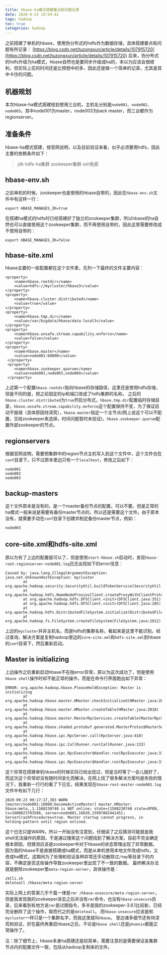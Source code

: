 ```yaml
---
title: hbase-ha模式搭建要点和问题记录
date: 2020-9-23 19:59:42
tags: hadoop
toc: true
categories: hadoop
---
```

之前搭建了单机的hbase，使用伪分布式的hdfs作为数据存储，具体搭建要点和问题有所记录：
[https://blog.csdn.net/tuzongxun/article/details/107915720](https://blog.csdn.net/tuzongxun/article/details/107915720)
后来，伪分布式的hdfs升级为ha模式，hbase自然也是要同步升级成ha的，本以为应该会很顺利，但实际上花的时间还是比预想中的多，因此还是做一个简单的记录，尤其是其中卡住的问题。
<!--more-->
## 机器规划
本次hbase-ha模式搭建规划使用三台机，主机名分别是`node001`、`node002`、`node003`，其中node001为master，node003为back master，而三台都作为regionserver。

## 准备条件
hbase-ha模式搭建，按官网说明，以及目前验证来看，似乎必须要用hdfs，因此主要的依赖条件如下：
>jdk
hdfs-ha集群
zookeeper集群
ssh免密

## hbase-env.sh
之前单机的时候，zookeeper也是使用的hbase自带的，因此在`hbase-env.sh`文件中有这样一行：
```
export HBASE_MANAGES_ZK=true
```

在搭建ha模式的hdfs时已经搭建好了独立的zookeeper集群，所以hbase的ha自然也可以直接使用这个zookeeper集群，而不再使用自带的，因此这里需要修改成不使用自带的：
```
export HBASE_MANAGES_ZK=false
```

## hbase-site.xml
hbase主要的一些配置都在这个文件里，先列一下最终的文件主要内容：
```
<property>
    <name>hbase.rootdir</name>
    <value>hdfs://mycluster/hbase3</value>
</property>
<property>
    <name>hbase.cluster.distributed</name>
    <value>true</value>
</property>
<property>
    <name>hbase.tmp.dir</name>
    <value>/var/bigdata/hbase/data-local3</value>
</property>
<property>
    <name>hbase.unsafe.stream.capability.enforce</name>
    <value>false</value>
</property>
<property>
    <name>hbase.master</name>
    <value>node001:60000</value>
 </property>
 <property>
    <name>hbase.zookeeper.quorum</name>
    <value>node002,node003,node004</value>
 </property>
```
上述第一个配置`hbase.rootdir`指向hbase的存储路径，这里还是使用hdfs存储，但是不同的是，把之前固定的ip和端口改成了hdfs集群的名称。
之后的`hbase.cluster.distributed`为`true`开启分布式，`hbase.tmp.dir`配置临时存储目录，`hbase.unsafe.stream.capability.enforce`这个配置保持不变，为了保证启动不报错（具体原因待深究），`hbase.master`指定一个主节点(网上说这个可以不配置，交给zookeeper来选择，时间问题暂时未验证)，`hbase.zookeeper.quorum`配置外部zookeeper的节点。

## regionservers
根据官网说明，需要把集群中的region节点主机写入到这个文件中，这个文件也在`conf`目录下，只不过原本里边只有一个`localhost`，修改之后如下：
```
node001
node002
node003
```

## backup-masters
这个文件原本是没有的，是一个master备份节点的配置，可以不要。但是正常的ha模式一般来说是需要有备份master节点的，所以还是需要这个文件。由于原本没有，就需要手动在`conf`目录下创建并制定备份master节点，例如：
```
node003
```


## core-site.xml和hdfs-site.xml
原以为有了上边的配置就可以了，但是使用`start-hbase.sh`启动时，发现`hbase-root-regionserver-node001.log`日志出现如下的error信息：
```
Caused by: java.lang.IllegalArgumentException: java.net.UnknownHostException: mycluster
        at org.apache.hadoop.security.SecurityUtil.buildTokenService(SecurityUtil.java:417)
        at org.apache.hadoop.hdfs.NameNodeProxiesClient.createProxyWithClientProtocol(NameNodeProxiesClient.java:132)
        at org.apache.hadoop.hdfs.DFSClient.<init>(DFSClient.java:351)
        at org.apache.hadoop.hdfs.DFSClient.<init>(DFSClient.java:285)
        at org.apache.hadoop.hdfs.DistributedFileSystem.initialize(DistributedFileSystem.java:160)
        at org.apache.hadoop.fs.FileSystem.createFileSystem(FileSystem.java:2812)
```

上边的`mycluster`并非主机名，而是hdfs的集群名称，看起来是这里不能识别。经过查询，解决方案是复制hadoop里边的`core-site.xml`和`hdfs-site.xml`到hbase的`conf`目录下，然后重新启动。

## Master is initializing
上边操作之后重新启动hbase不在抛error异常，原以为这次成功了，但是使用`hbase shell`操作时却不能正常的操作，而是在命令行界面跑出如下异常：
```
ERROR: org.apache.hadoop.hbase.PleaseHoldException: Master is initializing
        at org.apache.hadoop.hbase.master.HMaster.checkInitialized(HMaster.java:2811)
        at org.apache.hadoop.hbase.master.HMaster.createTable(HMaster.java:2018)
        at org.apache.hadoop.hbase.master.MasterRpcServices.createTable(MasterRpcServices.java:659)
        at org.apache.hadoop.hbase.shaded.protobuf.generated.MasterProtos$MasterService$2.callBlockingMethod(MasterProtos.java)
        at org.apache.hadoop.hbase.ipc.RpcServer.call(RpcServer.java:418)
        at org.apache.hadoop.hbase.ipc.CallRunner.run(CallRunner.java:133)
        at org.apache.hadoop.hbase.ipc.RpcExecutor$Handler.run(RpcExecutor.java:338)
        at org.apache.hadoop.hbase.ipc.RpcExecutor$Handler.run(RpcExecutor.java:318)
```

这个异常在搭建单机hbase的时候实际已经出现过，但是当时等了一会儿就好了，而这次这个异常却没有随时间变化而解决，在网上找了很多解决方案均是失败的情况下，我重新一行行的看了下日志，结果发现在`hbase-root-master-node001.log`文件中有如下几行：
```
2020-09-23 09:17:17,383 WARN  [master/node001:16000:becomeActiveMaster] master.HMaster: hbase:meta,,1.1588230740 is NOT online; state={1588230740 state=OPEN, ts=1600823703586, server=node001,16020,1599788244145}; ServerCrashProcedures=true. Master startup cannot progress, in holding-pattern until region onlined.
```
这个日志只是WARN，所以一开始没有注意到，仔细读了之后猜测可能就是我shell无法操作的原因，于是通过搜索这个问题找到了解决方案，目前不完全确定根本原因，但猜测应该是zookeeper中对于hbase的状态管理出现了异常数据。
因为我的hbase不是直接搭建成ha模式，而是从单机使用本地文件改成hdfs，又改成ha模式，这期间为了处理和验证各种异常还手动删除过`/tmp`等目录下的内容，不确定是否这些操作导致zookeeper里出现了不一致的数据。
最终解决办法就是删除zookeeper里`meta-region-server`，具体操作是：
```
zkCli.sh
deleteall /hbase/meta-region-server
```

实际上网上的答案几乎千篇一律是`rmr /hbase-unsecure/meta-region-server`，但是我发现我的zookeeper进去之后并没有`rmr`命令，也没有`hbase-unsecure`目录，后来看到有地方说`rmr`是过期指令，多半是我的zookeeper-3.6.1比较新，已经完全删除了这个操作，取而代之的是`deleteall`。
而`hbase-unsecure`应该是和`mycluster`一样只是一个集群名字，而我这里就叫`hbase`。
里边诸多细节还有待深究和验证，好在最终再重启hbase之后，不论是`hbase shell`还是`phoenix`都能正常操作了。

注：除了细节上，hbase本身ha搭建还是较简单，需要注意的是需要保证各集群节点内的配置文件一致，包括从hadoop复制来的文件。